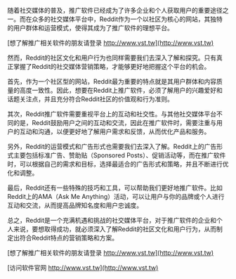 随着社交媒体的普及，推广软件已经成为了许多企业和个人获取用户的重要途径之一。而在众多的社交媒体平台中，Reddit作为一个以社区为核心的网站，其独特的用户群体和运营模式，使得其成为了推广软件的理想平台。

[想了解推广相关软件的朋友请登录 http://www.vst.tw](http://www.vst.tw)

然而，Reddit的社区文化和用户行为也同样需要我们去深入了解和探究。只有真正掌握了Reddit的社交媒体营销策略，才能够更好地把握这个平台的机会。

首先，作为一个社区型的网站，Reddit最为重要的特点就是其用户群体和内容质量的高度一致性。因此，想要在Reddit上推广软件，必须了解用户的兴趣爱好和话题关注点，并且充分符合Reddit社区的价值观和行为准则。

其次，Reddit推广软件需要重视平台上的互动和社交性。与其他社交媒体平台不同的是，Reddit鼓励用户之间的互动和交流，因此在推广软件时，需要注重与用户的互动和沟通，以便更好地了解用户需求和反馈，从而优化产品和服务。

另外，Reddit的运营模式和广告形式也需要我们去深入了解。Reddit上的广告形式主要包括标准广告、赞助贴（Sponsored Posts）、促销活动等，而在推广软件时，可以根据自己的需求和目标，选择最适合的广告形式和策略，并且不断进行优化和调整。

最后，Reddit还有一些特殊的技巧和工具，可以帮助我们更好地推广软件。比如Reddit上的AMA（Ask Me Anything）活动，可以让用户与你的品牌或个人进行互动和交流，从而提高品牌知名度和用户忠诚度。

总之，Reddit是一个充满机遇和挑战的社交媒体平台，对于推广软件的企业和个人来说，要想取得成功，就必须深入了解Reddit的社区文化和用户行为，从而制定出符合Reddit特点的营销策略和方案。

[想了解推广相关软件的朋友请登录 http://www.vst.tw](http://www.vst.tw)


[访问软件官网 http://www.vst.tw](http://www.vst.tw)
